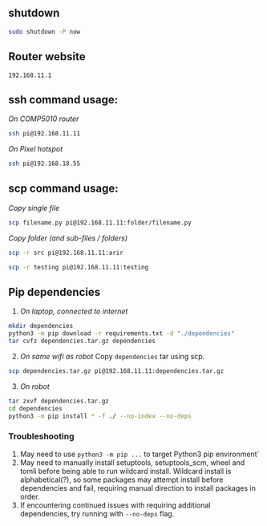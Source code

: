 ## shutdown
```bash
sudo shutdown -P now
```

## Router website
`192.168.11.1`

## ssh command usage:
*On COMP5010 router*
```bash
ssh pi@192.168.11.11
```

*On Pixel hotspot*
```bash
ssh pi@192.168.18.55
```

## scp command usage:
*Copy single file*
```bash
scp filename.py pi@192.168.11.11:folder/filename.py
```

*Copy folder (and sub-files / folders)*
```bash
scp -r src pi@192.168.11.11:arir
```

```bash
scp -r testing pi@192.168.11.11:testing
```

## Pip dependencies
1. *On laptop, connected to internet*
```bash
mkdir dependencies
python3 -m pip download -r requirements.txt -d "./dependencies"
tar cvfz dependencies.tar.gz dependencies
```

2. *On same wifi as robot* Copy `dependencies` tar using scp.
```bash
scp dependencies.tar.gz pi@192.168.11.11:dependencies.tar.gz
```

3. *On robot*
```bash
tar zxvf dependencies.tar.gz
cd dependencies
python3 -m pip install * -f ./ --no-index --no-deps
```

### Troubleshooting
1. May need to use `python3 -m pip ...` to target Python3 pip environment`
2. May need to manually install setuptools, setuptools_scm, wheel and tomli before being able to run wildcard install. Wildcard install is alphabetical(?), so some packages may attempt install before dependencies and fail, requiring manual direction to install packages in order.
3. If encountering continued issues with requiring additional dependencies, try running with `--no-deps` flag.